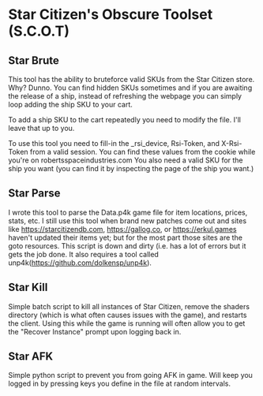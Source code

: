 # Star Citizen's Obscure Toolset (S.C.O.T)

## Star Brute
This tool has the ability to bruteforce valid SKUs from the 
Star Citizen store. Why? Dunno. You can find hidden SKUs sometimes
and if you are awaiting the release of a ship, instead of refreshing
the webpage you can simply loop adding the ship SKU to your cart.

To add a ship SKU to the cart repeatedly you need to modify the file. I'll
leave that up to you.

To use this tool you need to fill-in the _rsi_device, Rsi-Token, and X-Rsi-Token
from a valid session. You can find these values from the cookie while
you're on robertsspaceindustries.com You also need a valid SKU for the 
ship you want (you can find it by inspecting the page of the ship you want.) 

## Star Parse
I wrote this tool to parse the Data.p4k game file for item locations, prices, stats, etc.
I still use this tool when brand new patches come out and sites like https://starcitizendb.com,
https://gallog.co, or https://erkul.games haven't updated their items yet; but for the most part those sites
are the goto resources. This script is down and dirty (i.e. has a lot of errors but it gets the
job done. It also requires a tool called unp4k(https://github.com/dolkensp/unp4k).

## Star Kill
Simple batch script to kill all instances of Star Citizen, remove the shaders directory (which
is what often causes issues with the game), and restarts the client. Using this while the game
is running will often allow you to get the "Recover Instance" prompt upon logging back in.

## Star AFK
Simple python script to prevent you from going AFK in game. Will keep you logged in by pressing keys
you define in the file at random intervals.
